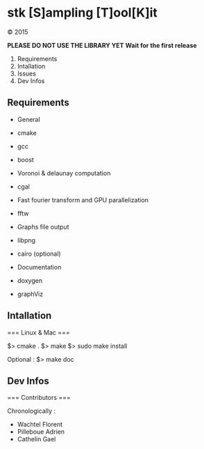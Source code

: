 # stk [S]ampling [T]ool[K]it 

© 2015


**PLEASE DO NOT USE THE LIBRARY YET**
**Wait for the first release**

1. Requirements
2. Intallation
3. Issues
4. Dev Infos

## Requirements

- General
 - cmake
 - gcc
 - boost
  
  
- Voronoi & delaunay computation 
 - cgal
 
 
- Fast fourier transform and GPU parallelization 
 - fftw
  
  
- Graphs file output 
 - libpng
 - cairo (optional)
  
  
- Documentation 
 - doxygen
 - graphViz
  


## Intallation


=== Linux & Mac ===
 
$> cmake .
$> make
$> sudo make install

Optional :
$> make doc


## Dev Infos

=== Contributors ===

Chronologically :
 - Wachtel Florent
 - Pilleboue Adrien
 - Cathelin Gael

